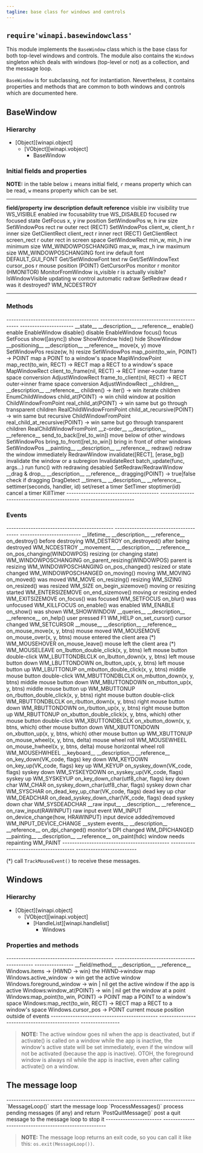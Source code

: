 ```yaml
---
tagline: base class for windows and controls
---
```


## `require'winapi.basewindowclass'`

This module implements the `BaseWindow` class which is the base class
for both top-level windows and controls. The module also contains the
`Windows` singleton which deals with windows (top-level or not)
as a collection, and the message loop.

`BaseWindow` is for subclassing, not for instantiation. Nevertheless,
it contains properties and methods that are common to both windows
and controls which are documented here.

## BaseWindow

### Hierarchy

* [Object][winapi.object]
	* [VObject][winapi.vobject]
		* BaseWindow

### Initial fields and properties

<div class=small>

__NOTE:__ in the table below `i` means initial field, `r` means property
which can be read, `w` means property which can be set.

----------------------- -------- -------------------------- ----------------- ---------------------
__field/property__		__irw__	__description__				__default__			__reference__
visible						irw		visibility						true					WS_VISIBLE
enabled						irw		focusability					true					WS_DISABLED
focused						 rw		focused state											GetFocus
x, y							irw		position													SetWindowPos
w, h							irw		size														SetWindowPos
rect							 rw		outer rect (RECT)										SetWindowPos
client_w, client_h		 r			inner size												GetClientRect
client_rect					 r			inner rect (RECT)										GetClientRect
screen_rect					 r			outer rect in screen space							GetWindowRect
min_w, min_h				irw		minimum size											WM_WINDOWPOSCHANGING
max_w, max_h				irw		maximum size											WM_WINDOWPOSCHANGING
font							irw		default font					DEFAULT_GUI_FONT	Get/SetWindowFont
text							 rw																	Get/SetWindowText
cursor_pos					 r			mouse position (POINT)								GetCursorPos
monitor						 r			monitor (HMONITOR)									MonitorFromWindow
is_visible					 r			is actually visible?									IsWindowVisible
updating						 w			control automatic radraw							SetRedraw
dead							 r			was it destroyed?										WM_NCDESTROY
----------------------- -------- -------------------------- ----------------- ---------------------
</div>

### Methods

<div class=small>
-------------------------------------- -------------------------------------------- ----------------------
__state__										__description__										__reference__
enable()											enable													EnableWindow
disable()										disable													EnableWindow
focus()											focus														SetFocus
show([async])									show														ShowWindow
hide()											hide														ShowWindow
__positioning__								__description__										__reference__
move(x, y)										move														SetWindowPos
resize(w, h)									resize													SetWindowPos
map_point(to_win, POINT) -> POINT		map a POINT to a window's space					MapWindowPoint
map_rect(to_win, RECT) -> RECT			map a RECT to a window's space					MapWindowRect
client_to_frame(nil, RECT) -> RECT		inner->outer frame space conversion				AdjustWindowRect
frame_to_client(nil, RECT) -> RECT		outer->inner frame space conversion				AdjustWindowRect
__children__									__description__										__reference__
children() -> iter() -> win				iterate children										EnumChildWindows
child_at(POINT) -> win						child window at position							ChildWindowFromPoint
real_child_at(POINT) -> win 				same but go through transparent children		RealChildWindowFromPoint
child_at_recursive(POINT) -> win			same but recursive									ChildWindowFromPoint
real_child_at_recursive(POINT) -> win	same but go through transparent children		RealChildWindowFromPoint
__z-order__										__description__										__reference__
send_to_back([rel_to_win])					move below of other windows						SetWindowPos
bring_to_front([rel_to_win])				bring in front of other windows					SetWindowPos
__painting__									__description__										__reference__
redraw()											redraw the window immediately						RedrawWindow
invalidate([RECT], [erase_bg])			invalidate the window or a subregion			InvalidateRect
batch_update(func, args...)				run func() with redrawing desabled				SetRedraw/RedrawWindow
__drag & drop__								__description__										__reference__
dragging(POINT) -> true|false				check if dragging										DragDetect
__timers__										__description__										__reference__
settimer(seconds, handler, id)			set/reset a timer										SetTimer
stoptimer(id)									cancel a timer											KillTimer
-------------------------------------- -------------------------------------------- ----------------------
</div>

### Events

<div class=small>
-------------------------------------------- -------------------------------------- -------------------------
__lifetime__											__description__								__reference__
on_destroy()											before destroying								WM_DESTROY
on_destroyed()											after being destroyed						WM_NCDESTROY
__movement__											__description__								__reference__
on_pos_changing(WINDOWPOS)							resizing (or changing state)				WM_WINDOWPOSCHANGING
on_parent_resizing(WINDOWPOS)						parent is resizing							WM_WINDOWPOSCHANGING
on_pos_changed()										resized or state changed					WM_WINDOWPOSCHANGED
on_moving()												moving 											WM_MOVING
on_moved()												was moved										WM_MOVE
on_resizing()											resizing											WM_SIZING
on_resized()											was resized										WM_SIZE
on_begin_sizemove()									moving or resizing started					WM_ENTERSIZEMOVE
on_end_sizemove()										moving or resizing ended					WM_EXITSIZEMOVE
on_focus()												was focused										WM_SETFOCUS
on_blur()												was unfocused									WM_KILLFOCUS
on_enable()												was enabled										WM_ENABLE
on_show()												was shown										WM_SHOWWINDOW
__queries__												__description__								__reference__
on_help()												user pressed F1								WM_HELP
on_set_cursor()										cursor changed									WM_SETCURSOR
__mouse__												__description__								__reference__
on_mouse_move(x, y, btns)							mouse moved										WM_MOUSEMOVE
on_mouse_over(x, y, btns)							mouse entered the client area (*) 		WM_MOUSEHOVER
on_mouse_leave()										mouse left the client area (*)			WM_MOUSELEAVE
on_lbutton_double_click(x, y, btns) 			left mouse button double-click			WM_LBUTTONDBLCLK
on_lbutton_down(x, y, btns)						left mouse button down						WM_LBUTTONDOWN
on_lbutton_up(x, y, btns)							left mouse button up							WM_LBUTTONUP
on_mbutton_double_click(x, y, btns)				middle mouse button double-click			WM_MBUTTONDBLCLK
on_mbutton_down(x, y, btns)						middle mouse button down					WM_MBUTTONDOWN
on_mbutton_up(x, y, btns)							middle mouse button up						WM_MBUTTONUP
on_rbutton_double_click(x, y, btns)				right mouse button double-click			WM_RBUTTONDBLCLK
on_rbutton_down(x, y, btns)						right mouse button down						WM_RBUTTONDOWN
on_rbutton_up(x, y, btns)							right mouse button up						WM_RBUTTONUP
on_xbutton_double_click(x, y, btns, which)	other mouse button double-click			WM_XBUTTONDBLCLK
on_xbutton_down(x, y, btns, which)				other mouse button down						WM_XBUTTONDOWN
on_xbutton_up(x, y, btns, which)					other mouse button up						WM_XBUTTONUP
on_mouse_wheel(x, y, btns, delta)				mouse wheel roll								WM_MOUSEWHEEL
on_mouse_hwheel(x, y, btns, delta)				mouse horizontal wheel roll				WM_MOUSEHWHEEL
__keyboard__											__description__								__reference__
on_key_down(VK_code, flags)						key down											WM_KEYDOWN
on_key_up(VK_code, flags)							key up											WM_KEYUP
on_syskey_down(VK_code, flags)					syskey down										WM_SYSKEYDOWN
on_syskey_up(VK_code, flags)						syskey up										WM_SYSKEYUP
on_key_down_char(utf8_char, flags)				key down	char									WM_CHAR
on_syskey_down_char(utf8_char, flags)			syskey down char								WM_SYSCHAR
on_dead_key_up_char(VK_code, flags)				dead key up char								WM_DEADCHAR
on_dead_syskey_down_char(VK_code, flags)		dead syskey down char						WM_SYSDEADCHAR
__raw input__											__description__								__reference__
on_raw_input(RAWINPUT)								raw input event								WM_INPUT
on_device_change(how, HRAWINPUT)					input device added/removed					WM_INPUT_DEVICE_CHANGE
__system events__										__description__								__reference__
on_dpi_changed()										monitor's DPI changed						WM_DPICHANGED
__painting__											__description__								__reference__
on_paint(hdc)											window needs repainting						WM_PAINT
-------------------------------------------- -------------------------------------- -------------------------

(*) call `TrackMouseEvent()` to receive these messages.

</div>

## Windows

### Hierarchy

* [Object][winapi.object]
	* [VObject][winapi.vobject]
		* [HandleList][winapi.handlelist]
			* Windows

### Properties and methods

<div class=small>
-------------------------------------------- -------------------------------------------- ----------------
__field/method__										__description__										__reference__
Windows.items -> {HWND -> win}					the HWND->window map
Windows.active_window -> win						get the active window
Windows.foreground_window -> win | nil			get the active window if the app is active
Windows:window_at(POINT) -> win | nil			get the window at a point
Windows:map_point(to_win, POINT) -> POINT		map a POINT to a window's space
Windows:map_rect(to_win, RECT) -> RECT			map a RECT to a window's space
Windows.cursor_pos -> POINT						current mouse position outside of events
-------------------------------------------- --------------------------------------------- ----------------

> __NOTE:__ The active window goes nil when the app is deactivated,
but if activate() is called on a window while the app is inactive,
the window's active state will be set immediately, even if the window
will not be activated (because the app is inactive). OTOH, the foreground
window is always nil while the app is inactive, even after calling
activate() on a window.

</div>

## The message loop

<div class=small>
----------------------- ------------------------------------------------------
`MessageLoop()`			start the message loop
`ProcessMessages()`		process pending messages (if any) and return
`PostQuitMessage()`		post a quit message to the message loop to stop it
----------------------- ------------------------------------------------------

> __NOTE:__ The message loop returns an exit code, so you can call it
like this: `os.exit(MessageLoop())`.

</div>
